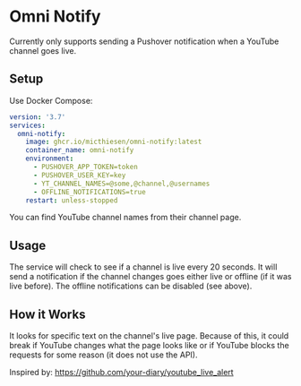 # Omni Notify

Currently only supports sending a Pushover notification when a YouTube channel goes live.

## Setup

Use Docker Compose:

```yaml
version: '3.7'
services:
  omni-notify:
    image: ghcr.io/micthiesen/omni-notify:latest
    container_name: omni-notify
    environment:
      - PUSHOVER_APP_TOKEN=token
      - PUSHOVER_USER_KEY=key
      - YT_CHANNEL_NAMES=@some,@channel,@usernames
      - OFFLINE_NOTIFICATIONS=true
    restart: unless-stopped
```

You can find YouTube channel names from their channel page.

## Usage

The service will check to see if a channel is live every 20 seconds. It will
send a notification if the channel changes goes either live or offline (if it
was live before). The offline notifications can be disabled (see above).

## How it Works

It looks for specific text on the channel's live page. Because of this, it could
break if YouTube changes what the page looks like or if YouTube blocks the
requests for some reason (it does not use the API).

Inspired by: <https://github.com/your-diary/youtube_live_alert>

